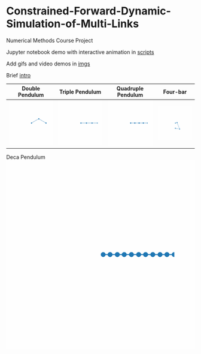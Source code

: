 # Constrained-Forward-Dynamic-Simulation-of-Multi-Links 
Numerical Methods Course Project

Jupyter notebook demo with interactive animation in [scripts](/scripts)

Add gifs and video demos in [imgs](/imgs)

Brief [intro](Serial_links.pdf)

Double Pendulum | Triple Pendulum | Quadruple Pendulum | Four-bar
--------------- | --------------- | ------------------ | --------
![](imgs/DoublePendulum.gif) | ![](imgs/TriplePendulum.gif) | ![](imgs/QuadruplePendulum.gif) | ![](imgs/Fourbar.gif)

Deca Pendulum
![](imgs/DecaPendulum.gif)
